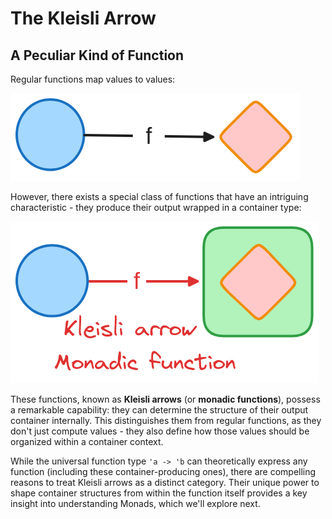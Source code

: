 # The Kleisli Arrow

## A Peculiar Kind of Function

Regular functions map values to values:

![image](https://raw.githubusercontent.com/ken-okabe/web-images5/main/img_1745714141212.png)

However, there exists a special class of functions that have an intriguing characteristic - they produce their output wrapped in a container type:

![image](https://raw.githubusercontent.com/ken-okabe/web-images5/main/img_1745714186810.png)

These functions, known as **Kleisli arrows** (or **monadic functions**), possess a remarkable capability: they can determine the structure of their output container internally. This distinguishes them from regular functions, as they don't just compute values - they also define how those values should be organized within a container context.

While the universal function type `'a -> 'b` can theoretically express any function (including these container-producing ones), there are compelling reasons to treat Kleisli arrows as a distinct category. Their unique power to shape container structures from within the function itself provides a key insight into understanding Monads, which we'll explore next.